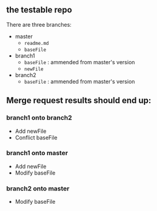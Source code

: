 ## the testable repo
There are three branches:
* master
  - `readme.md`
  - `baseFile`
* branch1
  - `baseFile` : ammended from master's version
  - `newFile`
* branch2
  - `baseFile` : ammended from master's version

## Merge request results should end up:

### branch1 onto branch2
* Add newFile
* Conflict baseFile

### branch1 onto master
* Add newFile
* Modify baseFile

### branch2 onto master
* Modify baseFile

